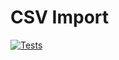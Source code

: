 # CSV Import

[![Tests](https://github.com/SamAsEnd/csv-import/actions/workflows/tests.yml/badge.svg)](https://github.com/SamAsEnd/csv-import/actions/workflows/tests.yml)
